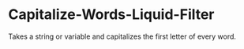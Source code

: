 # Capitalize-Words-Liquid-Filter
Takes a string or variable and capitalizes the first letter of every word.
